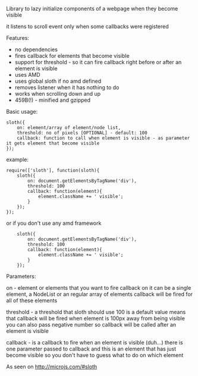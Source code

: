 Library to lazy initialize components of a webpage when they become visible

it listens to scroll event only when some callbacks were registered

Features:
- no dependencies
- fires callback for elements that become visible
- support for threshold - so it can fire callback right before or after an element is visible
- uses AMD
- uses global sloth if no amd defined
- removes listener when it has nothing to do
- works when scrolling down and up
- 459B(!) - minified and gzipped

Basic usage:

	sloth({
		on: element/array of element/node list,
		threshold: no of pixels [OPTIONAL] - default: 100
		callback: function to call when element is visible - as parameter it gets element that become visible
	});

example:

	require(['sloth'], function(sloth){
		sloth({
    		on: document.getElementsByTagName('div'),
    		threshold: 100
    		callback: function(element){
    			element.className += ' visible';
    		}
    	});
	});

or if you don't use any amd framework

		sloth({
    		on: document.getElementsByTagName('div'),
    		threshold: 100
    		callback: function(element){
    			element.className += ' visible';
    		}
    	});

Parameters:

on - element or elements that you want to fire callback on
it can be a single element, a NodeList or an regular array of elements
callback will be fired for all of these elements

threshold - a threshold that sloth should use 100 is a default value
means that callback will be fired when element is 100px away from being visible
you can also pass negative number so callback will be called after an element is visible

callback - is a callback to fire when an element is visible (duh...)
there is one parameter passed to callback and this is an element that has just become visible
so you don't have to guess what to do on which element



As seen on
http://microjs.com/#sloth